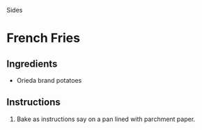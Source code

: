 Sides

# French Fries

## Ingredients

- Orieda brand potatoes

## Instructions

1. Bake as instructions say on a pan lined with parchment paper.
